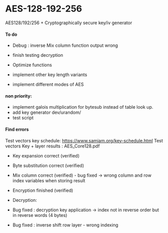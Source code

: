 # AES-128-192-256
AES128/192/256 + Cryptographically secure key/iv generator


#### To do
- Debug : inverse Mix column function output wrong
- finish testing decryption
- Optimize functions

- implement other key length variants 
- implement different modes of AES


#### non priority:
- implement galois multiplication for bytesub instead of table look up.
- add key generator dev/urandom/
- test script


#### Find errors

Test vectors  key schedule: https://www.samiam.org/key-schedule.html
Test vectors Key + layer results : AES_Core128.pdf

- Key expansion correct (verified)

- Byte substitution correct (verified)

- Mix column correct (verified) 
		- bug fixed -> wrong column and row index variables when storing result

- Encryption finished (verified)


- Decryption:

- Bug fixed : decryption key application -> index not in reverse order but in reverse words (4 bytes)

- Bug fixed : inverse shift row layer - wrong indexing